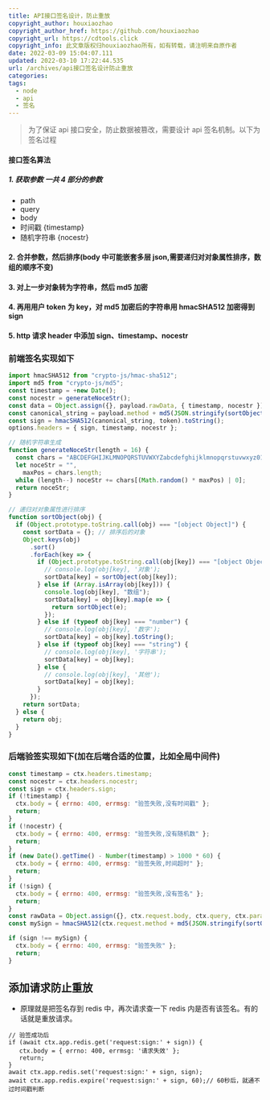 ```yaml
---
title: API接口签名设计，防止重放
copyright_author: houxiaozhao
copyright_author_href: https://github.com/houxiaozhao
copyright_url: https://cdtools.click
copyright_info: 此文章版权归houxiaozhao所有，如有转载，请注明来自原作者
date: 2022-03-09 15:04:07.111
updated: 2022-03-10 17:22:44.535
url: /archives/api接口签名设计防止重放
categories:
tags:
  - node
  - api
  - 签名
---
```


> 为了保证 api 接口安全，防止数据被篡改，需要设计 api 签名机制。以下为签名过程

#### 接口签名算法

##### 1. 获取参数 一共 4 部分的参数

- path
- query
- body
- 时间戳 {timestamp}
- 随机字符串 {nocestr}

#### 2. 合并参数，然后排序(body 中可能嵌套多层 json,需要递归对对象属性排序，数组的顺序不变)

#### 3. 对上一步对象转为字符串，然后 md5 加密

#### 4. 再用用户 token 为 key，对 md5 加密后的字符串用 hmacSHA512 加密得到 sign

#### 5. http 请求 header 中添加 sign、timestamp、nocestr

### 前端签名实现如下

```javascript
import hmacSHA512 from "crypto-js/hmac-sha512";
import md5 from "crypto-js/md5";
const timestamp = +new Date();
const nocestr = generateNoceStr();
const data = Object.assign({}, payload.rawData, { timestamp, nocestr });
const canonical_string = payload.method + md5(JSON.stringify(sortObject(data)));
const sign = hmacSHA512(canonical_string, token).toString();
options.headers = { sign, timestamp, nocestr };
```

```javascript
// 随机字符串生成
function generateNoceStr(length = 16) {
  const chars = "ABCDEFGHIJKLMNOPQRSTUVWXYZabcdefghijklmnopqrstuvwxyz0123456789";
  let noceStr = "",
    maxPos = chars.length;
  while (length--) noceStr += chars[(Math.random() * maxPos) | 0];
  return noceStr;
}
```

```javascript
// 递归对对象属性进行排序
function sortObject(obj) {
  if (Object.prototype.toString.call(obj) === "[object Object]") {
    const sortData = {}; // 排序后的对象
    Object.keys(obj)
      .sort()
      .forEach(key => {
        if (Object.prototype.toString.call(obj[key]) === "[object Object]") {
          // console.log(obj[key], '对象');
          sortData[key] = sortObject(obj[key]);
        } else if (Array.isArray(obj[key])) {
          console.log(obj[key], "数组");
          sortData[key] = obj[key].map(e => {
            return sortObject(e);
          });
        } else if (typeof obj[key] === "number") {
          // console.log(obj[key], '数字');
          sortData[key] = obj[key].toString();
        } else if (typeof obj[key] === "string") {
          // console.log(obj[key], '字符串');
          sortData[key] = obj[key];
        } else {
          // console.log(obj[key], '其他');
          sortData[key] = obj[key];
        }
      });
    return sortData;
  } else {
    return obj;
  }
}
```

### 后端验签实现如下(加在后端合适的位置，比如全局中间件)

```javascript
const timestamp = ctx.headers.timestamp;
const nocestr = ctx.headers.nocestr;
const sign = ctx.headers.sign;
if (!timestamp) {
  ctx.body = { errno: 400, errmsg: "验签失败,没有时间戳" };
  return;
}
if (!nocestr) {
  ctx.body = { errno: 400, errmsg: "验签失败,没有随机数" };
  return;
}
if (new Date().getTime() - Number(timestamp) > 1000 * 60) {
  ctx.body = { errno: 400, errmsg: "验签失败,时间超时" };
  return;
}
if (!sign) {
  ctx.body = { errno: 400, errmsg: "验签失败,没有签名" };
  return;
}
const rawData = Object.assign({}, ctx.request.body, ctx.query, ctx.params, { timestamp, nocestr });
const mySign = hmacSHA512(ctx.request.method + md5(JSON.stringify(sortObject(rawData))).toString(), headerToken).toString();

if (sign !== mySign) {
  ctx.body = { errno: 400, errmsg: "验签失败" };
  return;
}
```

## 添加请求防止重放

- 原理就是把签名存到 redis 中，再次请求查一下 redis 内是否有该签名。有的话就是重放请求。

```
// 验签成功后
if (await ctx.app.redis.get('request:sign:' + sign)) {
   ctx.body = { errno: 400, errmsg: '请求失效' };
   return;
}
await ctx.app.redis.set('request:sign:' + sign, sign);
await ctx.app.redis.expire('request:sign:' + sign, 60);// 60秒后，就通不过时间戳判断
```
